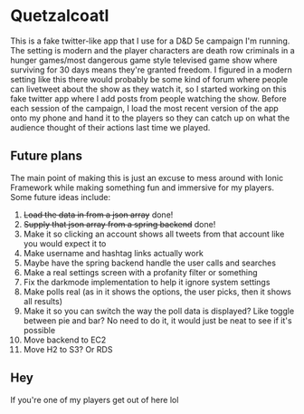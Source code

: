 # Quetzalcoatl
This is a fake twitter-like app that I use for a D&D 5e campaign I'm running. The setting is modern and the player characters are death row criminals in a hunger games/most dangerous game style televised game show where surviving for 30 days means they're granted freedom. I figured in a modern setting like this there would probably be some kind of forum where people can livetweet about the show as they watch it, so I started working on this fake twitter app where I add posts from people watching the show. Before each session of the campaign, I load the most recent version of the app onto my phone and hand it to the players so they can catch up on what the audience thought of their actions last time we played.
## Future plans
The main point of making this is just an excuse to mess around with Ionic Framework while making something fun and immersive for my players. Some future ideas include:
1. ~~Load the data in from a json array~~ done!
2. ~~Supply that json array from a spring backend~~ done!
3. Make it so clicking an account shows all tweets from that account like you would expect it to
4. Make username and hashtag links actually work
5. Maybe have the spring backend handle the user calls and searches
6. Make a real settings screen with a profanity filter or something
7. Fix the darkmode implementation to help it ignore system settings
8. Make polls real (as in it shows the options, the user picks, then it shows all results)
9. Make it so you can switch the way the poll data is displayed? Like toggle between pie and bar? No need to do it, it would just be neat to see if it's possible
10. Move backend to EC2
11. Move H2 to S3? Or RDS
## Hey
If you're one of my players get out of here lol
